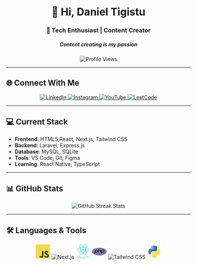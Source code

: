 <h1 align="center">👋 Hi,  Daniel Tigistu</h1>
<h3 align="center">🌟 Tech Enthusiast  | Content Creator </h3>
<h5 align="center">Content creating is my passion </h5>
<p align="center">
  <img src="https://komarev.com/ghpvc/?username=codewithdann0&label=Profile%20Views&color=0e75b6&style=flat" alt="Profile Views" />
</p>

---

## 🌐 Connect With Me
<p align="center">
  <a href="https://linkedin.com/in/daniel-tigistu-918a63314" target="_blank">
    <img src="https://raw.githubusercontent.com/rahuldkjain/github-profile-readme-generator/master/src/images/icons/Social/linked-in-alt.svg" alt="LinkedIn" height="30" width="40" />
  </a>
  <a href="https://instagram.com/daniell_tigistu" target="_blank">
    <img src="https://raw.githubusercontent.com/rahuldkjain/github-profile-readme-generator/master/src/images/icons/Social/instagram.svg" alt="Instagram" height="30" width="40" />
  </a>
  <a href="https://www.youtube.com/@techwithdann" target="_blank">
    <img src="https://raw.githubusercontent.com/rahuldkjain/github-profile-readme-generator/master/src/images/icons/Social/youtube.svg" alt="YouTube" height="30" width="40" />
  </a>
  <a href="https://www.leetcode.com/daniel_tigistu" target="_blank">
    <img src="https://raw.githubusercontent.com/rahuldkjain/github-profile-readme-generator/master/src/images/icons/Social/leet-code.svg" alt="LeetCode" height="30" width="40" />
  </a>
</p>

---

## 💻 Current Stack
- **Frontend**: HTML5,React, Next.js, Tailwind CSS  
- **Backend**: Laravel, Express.js  
- **Database**: MySQL, SQLite
- **Tools**: VS Code, Git, Figma  
- **Learning**: React Native, TypeScript  

---

## 📊 GitHub Stats
<p align="center">
  <img src="https://github-readme-streak-stats.herokuapp.com/?user=codewithdann0&theme=blueberry&hide_border=true" width="400" alt="GitHub Streak Stats" />
</p>

---

## 🛠 Languages & Tools
<p align="center">
  <img src="https://raw.githubusercontent.com/devicons/devicon/master/icons/javascript/javascript-original.svg" alt="JavaScript" width="40" height="40" />
  <img src="https://cdn.worldvectorlogo.com/logos/nextjs-2.svg" alt="Next.js" width="40" height="40" />
  <img src="https://raw.githubusercontent.com/devicons/devicon/master/icons/react/react-original-wordmark.svg" alt="React" width="40" height="40" />
  <img src="https://raw.githubusercontent.com/devicons/devicon/master/icons/php/php-original.svg" alt="PHP" width="40" height="40" />
  <img src="https://www.vectorlogo.zone/logos/tailwindcss/tailwindcss-icon.svg" alt="Tailwind CSS" width="40" height="40" />
  <img src="https://raw.githubusercontent.com/devicons/devicon/master/icons/python/python-original.svg" alt="Python" width="40" height="40" />
</p>

